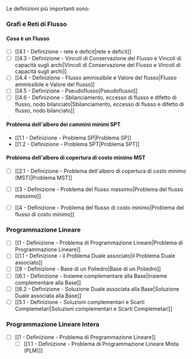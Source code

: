 
Le definizioni più importanti sono:

### Grafi e Reti di Flusso

#### Cosa è un Flusso
* [ ] [[4.1 - Definizione - rete e deficit|rete e deficit]]
* [ ] [[4.3 - Definizione - Vincoli di Conservazione del Flusso e Vincoli di capacità sugli archi|Vincoli di Conservazione del Flusso e Vincoli di capacità sugli archi]]
* [ ] [[4.4 - Definizione - Flusso ammissibile e Valore del flusso|Flusso ammissibile e Valore del flusso]]
* [ ] [[4.5 - Definizione - Pseudoflusso|Pseudoflusso]]
* [ ] [[4.6 - Definizione - Sbilanciamento, eccesso di flusso e difetto di flusso, nodo bilanciato|Sbilanciamento, eccesso di flusso e difetto di flusso, nodo bilanciato]]

#### Problema dell'albero dei cammini minimi SPT
* [[1.1 - Definizione - Problema SP|Problema SP]]
* [[1.2 - Definizione - Problema SPT|Problema SPT]]

#### Problema dell'albero di copertura di costo minimo MST
* [ ] [[2.1 - Definizione - Problema dell'albero di copertura di costo minimo (MST)|Problema MST]]


* [ ] [[3 - Definizione - Problema del flusso massimo|Problema del flusso massimo]]
* [ ] [[4 - Definizione - Problema del flusso di costo minimo|Problema del flusso di costo minimo]]

### Programmazione Lineare
* [ ] [[1 - Definizione - Problema di Programmazione Lineare|Problema di Programmazione Lineare]]
* [ ] [[1.1 - Definizione - il Problema Duale associato|il Problema Duale associato]]
* [ ] [[9 - Definizione - Base di un Poliedro|Base di un Poliedro]]
* [ ] [[6.1 - Definizione - Insieme complementare alla Base|Insieme complementare alla Base]]
* [ ] [[6.2 -  Definizione - Soluzione Duale associata alla Base|Soluzione Duale associata alla Base]]
* [ ] [[5.1 - Definizione - Soluzioni complementari e Scarti Complemetari|Soluzioni complementari e Scarti Complemetari]]

### Programmazione Lineare Intera
* [ ] [[1 - Definizione - Problema di Programmazione Lineare]]
	* [ ] [[1.1 - Definizione - Problema di Programmazione Lineare Mista (PLM)]]